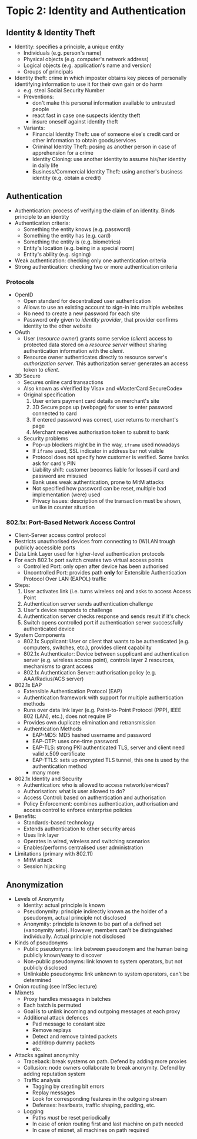 # Topic 2: Identity and Authentication
## Identity & Identity Theft
- Identity: specifies a principle, a unique entity
	- Individuals (e.g. person's name)
	- Physical objects (e.g. computer's network address)
	- Logical objects (e.g. application's name and version)
	- Groups of principals
- Identity theft: crime in which imposter obtains key pieces of personally identifying information to use it for their own gain or do harm
	- e.g. steal Social Security Number
	- Preventions:
		- don't make this personal information available to untrusted people
		- react fast in case one suspects identity theft
		- insure oneself against identity theft
	- Variants:
		- Financial Identity Theft: use of someone else's credit card or other information to obtain goods/services
		- Criminal Identity Theft: posing as another person in case of apprehension for a crime
		- Identity Cloning: use another identity to assume his/her identity in daily life
		- Business/Commercial Identity Theft: using another's business identity (e.g. obtain a credit)

## Authentication
- Authentication: process of verifying the claim of an identity. Binds principle to an identity
- Authentication criteria:
	- Something the entity knows (e.g. password)
	- Something the entity has (e.g. card)
	- Something the entity is (e.g. biometrics)
	- Entity's location (e.g. being in a special room)
	- Entity's ability (e.g. signing)
- Weak authentication: checking only one authentication criteria
- Strong authentication: checking two or more authentication criteria

### Protocols
- OpenID
	- Open standard for decentralized user authentication
	- Allows to use an existing account to sign-in into multiple websites
	- No need to create a new password for each site
	- Password only given to *identity provider*, that provider confirms identity to the other website
- OAuth
	- User (*resource owner*) grants some service (*client*) access to protected data stored on a *resource server* without sharing authentication information with the *client*.
	- Resource owner authenticates directly to resource server's *authorization server*. This authorization server generates an access token to *client*.
- 3D Secure
	- Secures online card transactions
	- Also known as «Verified by Visa» and «MasterCard SecureCode»
	- Original specification
		1. User enters payment card details on merchant's site
		2. 3D Secure pops up (webpage) for user to enter password connected to card
		3. If entered password was correct, user returns to merchant's page
		4. Merchant receives authorisation token to submit to bank
	- Security problems
		- Pop-up blockers might be in the way, `iframe` used nowadays
		- If `iframe` used, SSL indicator in address bar not visible
		- Protocol does not specify how customer is verified. Some banks ask for card's PIN
		- Liability shift: customer becomes liable for losses if card and password are misused
		- Bank uses weak authentication, prone to MitM attacks
		- Not specified how password can be reset, multiple bad implementation (were) used
		- Privacy issues: description of the transaction must be shown, unlike in counter situation

### 802.1x: Port-Based Network Access Control
- Client-Server access control protocol
- Restricts unauthorised devices from connecting to (W)LAN trough publicly accessible ports
- Data Link Layer used for higher-level authentication protocols
- For each 802.1x port switch creates two virtual access points
	- Controlled Port: only open after device has been authorised
	- Uncontrolled Port: provides path **only** for Extensible Authentication Protocol Over LAN (EAPOL) traffic
- Steps:
	1. User activates link (i.e. turns wireless on) and asks to access Access Point
	2. Authentication server sends authentication challenge
	3. User's device responds to challenge
	4. Authentication server checks response and sends result if it's check
	5. Switch opens controlled port if authentication server successfully authenticated device
- System Components
	- 802.1x Supplicant: User or client that wants to be authenticated (e.g. computers, switches, etc.), provides client capability
	- 802.1x Authenticator: Device between supplicant and authentication server (e.g. wireless access point), controls layer 2 resources, mechanisms to grant access
	- 802.1x Authentication Server: authorisation policy (e.g. AAA/Radius/ACS server)
- 802.1x EAP
	- Extensible Authentication Protocol (EAP)
	- Authentication framework with support for multiple authentication methods
	- Runs over data link layer (e.g. Point-to-Point Protocol (PPP), IEEE 802 (LAN), etc.), does not require IP
	- Provides own duplicate elimination and retransmission
	- Authentication Methods
		- EAP-MD5: MD5 hashed username and password
		- EAP-OTP: uses one-time password
		- EAP-TLS: strong PKI authenticated TLS, server and client need valid x.509 certificate
		- EAP-TTLS: sets up encrypted TLS tunnel, this one is used by the authentication method
		- many more
- 802.1x Identity and Security
	- Authentication: who is allowed to access network/services?
	- Authorisation: what is user allowed to do?
	- Access Control: based on authentication and authorisation
	- Policy Enforcement: combines authentication, authorisation and access control to enforce enterprise policies
- Benefits:
	- Standards-based technology
	- Extends authentication to other security areas
	- Uses link layer
	- Operates in wired, wireless and switching scenarios
	- Enables/performs centralised user administration
- Limitations (primary with 802.11)
	- MitM attack
	- Session hijacking

## Anonymization
- Levels of Anonymity
	- Identity: actual principle is known
	- Pseudonymity: principle indirectly known as the holder of a pseudonym, actual principle not disclosed
	- Anonymity: principle is known to be part of a defined set («anonymity set»). However, members can't be distinguished individually. Actual principle not disclosed
- Kinds of pseudonyms
	- Public pseudonyms: link between pseudonym and the human being publicly known/easy to discover
	- Non-public pseudonyms: link known to system operators, but not publicly disclosed
	- Unlinkable pseudonyms: link unknown to system operators, can't be determined
- Onion routing (see InfSec lecture)
- Mixnets
	-  Proxy handles messages in batches
	-  Each batch is permuted
	-  Goal is to unlink incoming and outgoing messages at each proxy
	-  Additional attack defences
		-  Pad message to constant size
		-  Remove replays
		-  Detect and remove tainted packets
		-  add/drop dummy packets
		-  etc.
-  Attacks against anonymity
	-  Traceback: break systems on path. Defend by adding more proxies
	-  Collusion: node owners collaborate to break anonymity. Defend by adding reputation system
	-  Traffic analysis
		-  Tagging by creating bit errors
		-  Replay messages
		-  Look for corresponding features in the outgoing stream
		-  Defenses: hearbeats, traffic shaping, padding, etc.
	-  Logging
		-  Paths *must* be reset periodically
		-  In case of onion routing first and last machine on path needed
		-  In case of mixnet, all machines on path required
